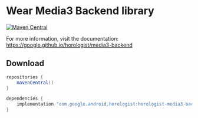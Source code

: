 # Wear Media3 Backend library

[![Maven Central](https://img.shields.io/maven-central/v/com.google.android.horologist/horologist-media3-backend)](https://search.maven.org/search?q=g:com.google.android.horologist)

For more information, visit the documentation: https://google.github.io/horologist/media3-backend

## Download

```groovy
repositories {
    mavenCentral()
}

dependencies {
    implementation "com.google.android.horologist:horologist-media3-backend:<version>"
}
```
